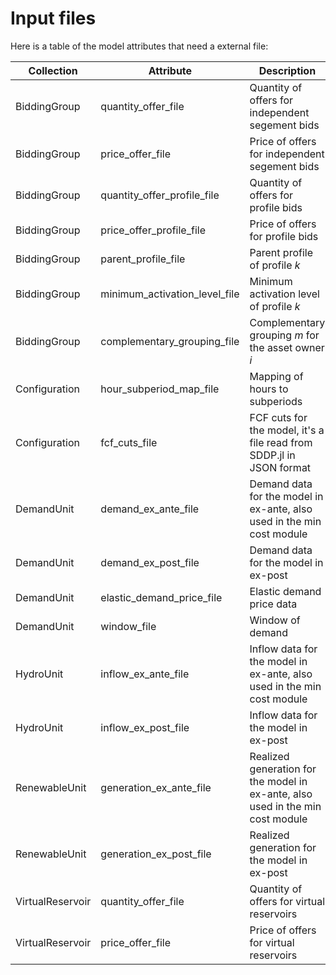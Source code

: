 # **Input files**

Here is a table of the model attributes that need a external file:

| **Collection** | **Attribute** | **Description** | **Parameter** | **Unit** | **Dimensions** |
|----------------|--------------|-----------------|-------------- |----------|----------------|
| BiddingGroup | quantity\_offer_file | Quantity of offers for independent segement bids | $Q_{i, n, \tau, k}(\omega)$ | $GWh$ | `period`, `scenario`, `subperiod`, `bid_segment` |
| BiddingGroup | price\_offer\_file | Price of offers for independent segement bids | $P_{i, n, \tau, k}(\omega)$ | ``\$/MWh`` | `period`, `scenario`, `subperiod`, `bid_segment` |
| BiddingGroup | quantity\_offer\_profile_file | Quantity of offers for profile bids | $Q^M_{i, n, \tau, k}(\omega)$ | $GWh$ | `period`, `scenario`, `subperiod`, `profile` |
| BiddingGroup | price\_offer\_profile\_file | Price of offers for profile bids | $P^M_{i, n, k}(\omega)$ | ``\$/MWh`` | `period`, `scenario`, `profile` |
| BiddingGroup | parent\_profile\_file | Parent profile of profile $k$ | $\mathcal{p}(k)$ |  | `period`, `profile` |
| BiddingGroup | minimum\_activation\_level\_file | Minimum activation level of profile $k$ | $X_{i, k}(\omega)$ |  | `period`, `scenario`, `profile` |
| BiddingGroup | complementary\_grouping\_file | Complementary grouping $m$ for the asset owner $i$ | $\mathcal{K}_m(i)$ |  | `period`, `profile`, `complementary_group` |
| Configuration | hour\_subperiod\_map\_file | Mapping of hours to subperiods | $d(\tau)$ |  | `period`, `hour` |
| Configuration | fcf\_cuts\_file | FCF cuts for the model, it's a file read from SDDP.jl in JSON format | | | |
| DemandUnit | demand\_ex\_ante\_file | Demand data for the model in ex-ante, also used in the min cost module | $D_{j, \tau}(\omega)$ | $p.u.$ | `period`, `scenario`, `subperiod` |
| DemandUnit | demand\_ex\_post\_file | Demand data for the model in ex-post | $D_{j, \tau}(\omega)$ | $p.u.$ | `period`, `scenario`, `subscenario`, `subperiod` |
| DemandUnit | elastic\_demand\_price\_file | Elastic demand price data | $P_{j, \tau}(\omega)$ | ``\$/MWh`` | `period`, `scenario`, `subperiod` |
| DemandUnit | window\_file | Window of demand | $W_{j, \tau}(\omega)$ | $h$ | `period`, `scenario`, `subperiod` |
| HydroUnit | inflow\_ex\_ante\_file | Inflow data for the model in ex-ante, also used in the min cost module | $a_{j, \tau}$ | $hm^3$ | `period`, `scenario`, `subperiod` |
| HydroUnit | inflow\_ex\_post\_file | Inflow data for the model in ex-post | $a_{j, \tau}$ | $hm^3$ | `period`, `scenario`, `subscenario`, `subperiod` |
| RenewableUnit | generation\_ex\_ante\_file | Realized generation for the model in ex-ante, also used in the min cost module | $G^R_{j, \tau}(\omega)$ | $p.u.$ | `period`, `scenario`, `subperiod` |
| RenewableUnit | generation\_ex\_post\_file | Realized generation for the model in ex-post | $G^R_{j, \tau}(\omega)$ | $p.u.$ | `period`, `scenario`, `subscenario`, `subperiod` |
| VirtualReservoir | quantity\_offer\_file | Quantity of offers for virtual reservoirs | $Q^{VR}_{r, i, k}(\omega)$ | $GWh$ | `period`, `scenario`, `bid_segment` |
| VirtualReservoir | price\_offer\_file | Price of offers for virtual reservoirs | $P^{VR}_{r, i, k}(\omega)$ | ``\$/MWh`` | `period`, `scenario`, `bid_segment` |

